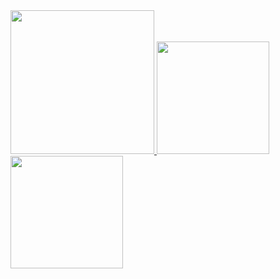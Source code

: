 <a href="/">
  <img height="230em" src="https://github-profile-summary-cards.vercel.app/api/cards/profile-details?username=chinyuchan&theme=github">
  <img height="180em" src="https://github-readme-stats.vercel.app/api?username=chinyuchan&show_icons=true&include_all_commits=true&count_private=true" />
  <img height="180em" src="https://github-readme-stats.vercel.app/api/top-langs?username=chinyuchan&layout=compact&exclude_repo=Android_Homework,rinchannowww.github.io&langs_count=8" />
</a>
